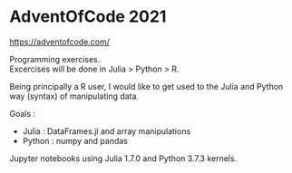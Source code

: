 # AdventOfCode 2021
https://adventofcode.com/

Programming exercises.   
Excercises will be done in Julia > Python > R.

Being principally a R user, I would like to get used to the Julia and Python way (syntax) of manipulating data.

Goals : 
- Julia : DataFrames.jl and array manipulations
- Python : numpy and pandas

Jupyter notebooks using Julia 1.7.0 and Python 3.7.3 kernels.
